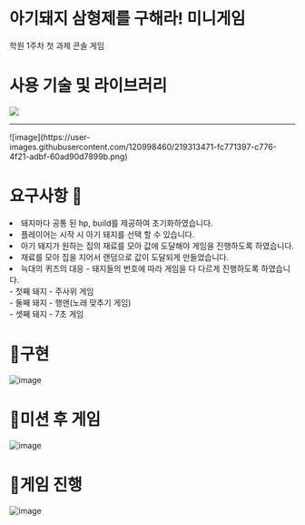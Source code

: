 # 아기돼지 삼형제를 구해라! 미니게임 
학원 1주차 첫 과제 콘솔 게임
# 사용 기술 및 라이브러리
<img src="https://img.shields.io/badge/Java-007396?style=flat&logo=Java&logoColor=white"/></a><br>
<hr></hr>
![image](https://user-images.githubusercontent.com/120998460/219313471-fc771397-c776-4f21-adbf-60ad90d7899b.png)
<br>

# 요구사항 👋 
<li>돼지마다 공통 된 hp, build를 제공하여 초기화하였습니다.</li>
<li>플레이어는 시작 시 아기 돼지를 선택 할 수 있습니다.</li>
<li>아기 돼지가 원하는 집의 재료를 모아 값에 도달해야 게임을 진행하도록 하였습니다.</li>
<li>재료를 모아 집을 지어서 랜덤으로 값이 도달되게 만들었습니다. </li>
<li>늑대의 퀴즈의 대응 - 돼지들의 번호에 따라 게임을 다 다르게 진행하도록 하였습니다. </li>
- 첫째 돼지 - 주사위 게임<br>
- 둘째 돼지 - 행맨(노래 맞추기 게임)<br>
- 셋째 돼지 - 7초 게임<br>

# 🐖구현
![image](https://user-images.githubusercontent.com/120998460/230806999-1a8be74f-90e2-4361-9de7-06d8dd504b19.png)

# 🐖미션 후 게임
![image](https://user-images.githubusercontent.com/120998460/230807089-3ba1bb69-a746-4201-8a4d-acfcc4095cca.png)<br>

# 🐖게임 진행
![image](https://user-images.githubusercontent.com/120998460/230807315-6582c65f-c8fc-4155-b864-1e7257729616.png)
